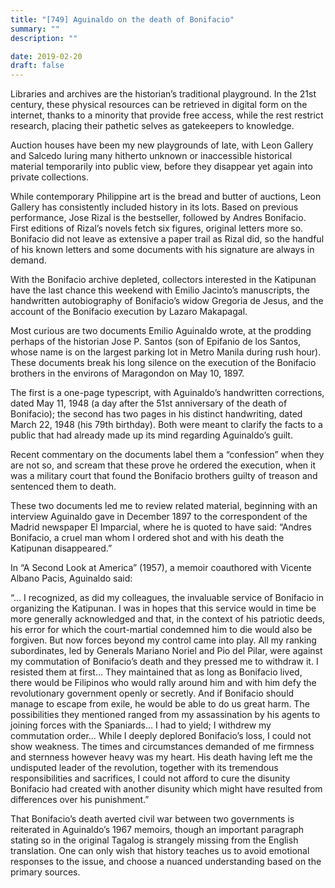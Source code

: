 ```yaml
---
title: "[749] Aguinaldo on the death of Bonifacio"
summary: ""
description: ""

date: 2019-02-20
draft: false
---
```


Libraries and archives are the historian’s traditional playground. In the 21st century, these physical resources can be retrieved in digital form on the internet, thanks to a minority that provide free access, while the rest restrict research, placing their pathetic selves as gatekeepers to knowledge.

Auction houses have been my new playgrounds of late, with Leon Gallery and Salcedo luring many hitherto unknown or inaccessible historical material temporarily into public view, before they disappear yet again into private collections.

While contemporary Philippine art is the bread and butter of auctions, Leon Gallery has consistently included history in its lots. Based on previous performance, Jose Rizal is the bestseller, followed by Andres Bonifacio. First editions of Rizal’s novels fetch six figures, original letters more so. Bonifacio did not leave as extensive a paper trail as Rizal did, so the handful of his known letters and some documents with his signature are always in demand.

With the Bonifacio archive depleted, collectors interested in the Katipunan have the last chance this weekend with Emilio Jacinto’s manuscripts, the handwritten autobiography of Bonifacio’s widow Gregoria de Jesus, and the account of the Bonifacio execution by Lazaro Makapagal.

Most curious are two documents Emilio Aguinaldo wrote, at the prodding perhaps of the historian Jose P. Santos (son of Epifanio de los Santos, whose name is on the largest parking lot in Metro Manila during rush hour). These documents break his long silence on the execution of the Bonifacio brothers in the environs of Maragondon on May 10, 1897.

The first is a one-page typescript, with Aguinaldo’s handwritten corrections, dated May 11, 1948 (a day after the 51st anniversary of the death of Bonifacio); the second has two pages in his distinct handwriting, dated March 22, 1948 (his 79th birthday). Both were meant to clarify the facts to a public that had already made up its mind regarding Aguinaldo’s guilt.

Recent commentary on the documents label them a “confession” when they are not so, and scream that these prove he ordered the execution, when it was a military court that found the Bonifacio brothers guilty of treason and sentenced them to death.

These two documents led me to review related material, beginning with an interview Aguinaldo gave in December 1897 to the correspondent of the Madrid newspaper El Imparcial, where he is quoted to have said: “Andres Bonifacio, a cruel man whom I ordered shot and with his death the Katipunan disappeared.”

In “A Second Look at America” (1957), a memoir coauthored with Vicente Albano Pacis, Aguinaldo said:

“… I recognized, as did my colleagues, the invaluable service of Bonifacio in organizing the Katipunan. I was in hopes that this service would in time be more generally acknowledged and that, in the context of his patriotic deeds, his error for which the court-martial condemned him to die would also be forgiven. But now forces beyond my control came into play. All my ranking subordinates, led by Generals Mariano Noriel and Pio del Pilar, were against my commutation of Bonifacio’s death and they pressed me to withdraw it. I resisted them at first… They maintained that as long as Bonifacio lived, there would be Filipinos who would rally around him and with him defy the revolutionary government openly or secretly. And if Bonifacio should manage to escape from exile, he would be able to do us great harm. The possibilities they mentioned ranged from my assassination by his agents to joining forces with the Spaniards… I had to yield; I withdrew my commutation order… While I deeply deplored Bonifacio’s loss, I could not show weakness. The times and circumstances demanded of me firmness and sternness however heavy was my heart. His death having left me the undisputed leader of the revolution, together with its tremendous responsibilities and sacrifices, I could not afford to cure the disunity Bonifacio had created with another disunity which might have resulted from differences over his punishment.”

That Bonifacio’s death averted civil war between two governments is reiterated in Aguinaldo’s 1967 memoirs, though an important paragraph stating so in the original Tagalog is strangely missing from the English translation. One can only wish that history teaches us to avoid emotional responses to the issue, and choose a nuanced understanding based on the primary sources.
